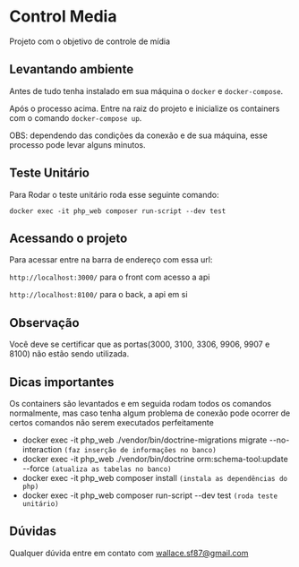 # Control Media
Projeto com o objetivo de controle de mídia

## Levantando ambiente
Antes de tudo tenha instalado em sua máquina o `docker` e `docker-compose`.

Após o processo acima.
Entre na raiz do projeto e inicialize os containers com o comando `docker-compose up`.

OBS: dependendo das condições da conexão e de sua máquina, esse processo pode levar alguns minutos.

## Teste Unitário
Para Rodar o teste unitário roda esse seguinte comando:

`docker exec -it php_web composer run-script --dev test`

## Acessando o projeto
Para acessar entre na barra de endereço com essa url: 

`http://localhost:3000/` para o front com acesso a api

`http://localhost:8100/` para o back, a api em si

## Observação
Você deve se certificar que as portas(3000, 3100, 3306, 9906, 9907 e 8100) não estão sendo utilizada.

## Dicas importantes
Os containers são levantados e em seguida rodam todos os comandos normalmente, mas caso tenha algum problema de conexão pode ocorrer de certos comandos não serem executados perfeitamente

- docker exec -it php_web ./vendor/bin/doctrine-migrations migrate --no-interaction `(faz inserção de informações no banco)`
- docker exec -it php_web ./vendor/bin/doctrine orm:schema-tool:update --force `(atualiza as tabelas no banco)` 
- docker exec -it php_web composer install `(instala as dependências do php)`
- docker exec -it php_web composer run-script --dev test `(roda teste unitário)`

## Dúvidas
Qualquer dúvida entre em contato com wallace.sf87@gmail.com

